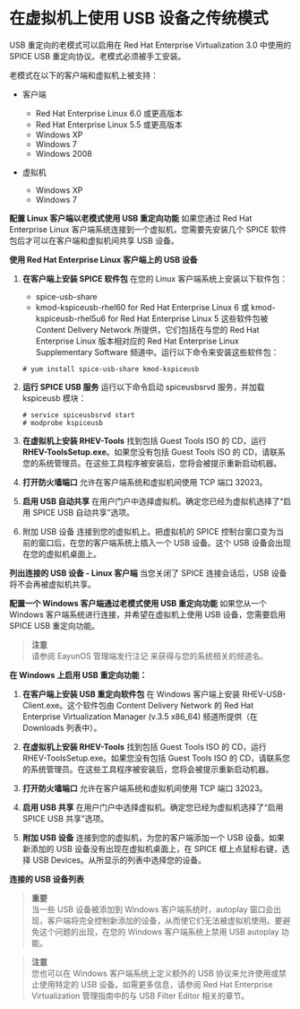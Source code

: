# 在虚拟机上使用 USB 设备之传统模式

USB 重定向的老模式可以启用在 Red Hat Enterprise Virtualization 3.0 中使用的 SPICE USB 重定向协议。老模式必须被手工安装。<br/>

老模式在以下的客户端和虚拟机上被支持：
* 客户端
  * Red Hat Enterprise Linux 6.0 或更高版本
  * Red Hat Enterprise Linux 5.5 或更高版本
  * Windows XP
  * Windows 7
  * Windows 2008

* 虚拟机
  * Windows XP
  * Windows 7

**配置 Linux 客户端以老模式使用 USB 重定向功能**
如果您通过 Red Hat Enterprise Linux 客户端系统连接到一个虚拟机，您需要先安装几个 SPICE 软件包后才可以在客户端和虚拟机间共享 USB 设备。

**使用 Red Hat Enterprise Linux 客户端上的 USB 设备**
1. **在客户端上安装 SPICE 软件包**
   在您的 Linux 客户端系统上安装以下软件包：
   * spice-usb-share
   * kmod-kspiceusb-rhel60 for Red Hat Enterprise Linux 6 或
     kmod-kspiceusb-rhel5u6 for Red Hat Enterprise Linux 5
   这些软件包被 Content Delivery Network 所提供，它们包括在与您的 Red Hat Enterprise Linux 版本相对应的 Red Hat Enterprise Linux Supplementary Software 频道中。运行以下命令来安装这些软件包：
   ```
   # yum install spice-usb-share kmod-kspiceusb
   ```

2. **运行 SPICE USB 服务**
   运行以下命令启动 spiceusbsrvd 服务，并加载 kspiceusb 模块：
   ```
   # service spiceusbsrvd start
   # modprobe kspiceusb
   ```

3. **在虚拟机上安装 RHEV-Tools**
   找到包括 Guest Tools ISO 的 CD，运行 **RHEV-ToolsSetup.exe**。如果您没有包括 Guest Tools ISO 的 CD，请联系您的系统管理员。在这些工具程序被安装后，您将会被提示重新启动机器。

4. **打开防火墙端口**
   允许在客户端系统和虚拟机间使用 TCP 端口 32023。

5. **启用 USB 自动共享**
   在用户门户中选择虚拟机。确定您已经为虚拟机选择了“启用 SPICE USB 自动共享”选项。

6. 附加 USB 设备
   连接到您的虚拟机上。把虚拟机的 SPICE 控制台窗口变为当前的窗口后，在您的客户端系统上插入一个 USB 设备。这个 USB 设备会出现在您的虚拟机桌面上。

**列出连接的 USB 设备 - Linux 客户端**
当您关闭了 SPICE 连接会话后，USB 设备将不会再被虚拟机共享。

**配置一个 Windows 客户端通过老模式使用 USB 重定向功能**
如果您从一个 Windows 客户端系统进行连接，并希望在虚拟机上使用 USB 设备，您需要启用 SPICE USB 重定向功能。

> **注意**<br/>
> 请参阅 EayunOS 管理端发行注记 来获得与您的系统相关的频道名。

**在 Windows 上启用 USB 重定向功能：**
1. **在客户端上安装 USB 重定向软件包**
   在 Windows 客户端上安装 RHEV-USB-Client.exe。这个软件包由 Content Delivery Network 的 Red Hat Enterprise Virtualization Manager (v.3.5 x86_64) 频道所提供（在 Downloads 列表中）。

2. **在虚拟机上安装 RHEV-Tools**
   找到包括 Guest Tools ISO 的 CD，运行 RHEV-ToolsSetup.exe。如果您没有包括 Guest Tools ISO 的 CD，请联系您的系统管理员。在这些工具程序被安装后，您将会被提示重新启动机器。

3. **打开防火墙端口**
   允许在客户端系统和虚拟机间使用 TCP 端口 32023。

4. **启用 USB 共享**
   在用户门户中选择虚拟机。确定您已经为虚拟机选择了“启用 SPICE USB 共享”选项。

5. **附加 USB 设备**
   连接到您的虚拟机，为您的客户端添加一个 USB 设备。如果新添加的 USB 设备没有出现在虚拟机桌面上，在 SPICE 框上点鼠标右键，选择 USB Devices。从所显示的列表中选择您的设备。

**连接的 USB 设备列表**
> **重要**<br/>
> 当一些 USB 设备被添加到 Windows 客户端系统时，autoplay 窗口会出现，客户端将完全控制新添加的设备，从而使它们无法被虚拟机使用。要避免这个问题的出现，在您的 Windows 客户端系统上禁用 USB autoplay 功能。

> **注意**<br/>
> 您也可以在 Windows 客户端系统上定义额外的 USB 协议来允许使用或禁止使用特定的 USB 设备。如需更多信息，请参阅 Red Hat Enterprise Virtualization 管理指南中的与 USB Filter Editor 相关的章节。
